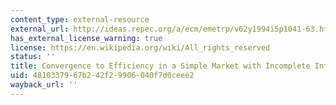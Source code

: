 ```yaml
---
content_type: external-resource
external_url: http://ideas.repec.org/a/ecm/emetrp/v62y1994i5p1041-63.html
has_external_license_warning: true
license: https://en.wikipedia.org/wiki/All_rights_reserved
status: ''
title: Convergence to Efficiency in a Simple Market with Incomplete Information
uid: 48103379-67b2-42f2-9906-040f7d0ceee2
wayback_url: ''
---
```

